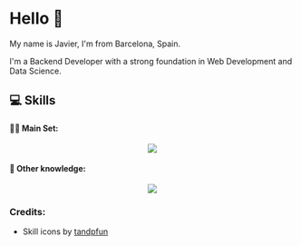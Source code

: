 <h1 align="left">Hello 👋</h1>
<p>My name is Javier, I'm from Barcelona, ​​Spain.</p>
<p>I'm a Backend Developer with a strong foundation in Web Development and Data Science.</p>

<h2>💻 Skills</h2>
<h4>👨‍💻 Main Set:</h4>
<p align="center">
  <img src="https://skillicons.dev/icons?i=nodejs,ts,express,jest,java,py,flask,pytorch,postgres,mongodb,redis,git,docker,sequelize&perline=7" />
</p>
<h4>🧰 Other knowledge:</h4>
<p align="center">
  <img src="https://skillicons.dev/icons?i=html,css,js,r,cpp,haskell,latex,astro,tailwind,mysql,sqlite,nginx,linux,bash,deno,electron,npm,pnpm,androidstudio,postman,vim,vite,githubactions,jenkins,kubernetes,anaconda,opencv,arduino,bootstrap,fastapi,nextjs,prisma,rabbitmq,react,regex,sketchup,threejs,wasm&perline=10" />
</p>

<h3>Credits:</h3>
<ul>
  <li>Skill icons by <a href="https://github.com/tandpfun/skill-icons">tandpfun</a></li>
</ul>
